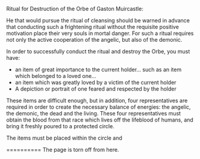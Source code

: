 ﻿Ritual for Destruction of the Orbe of Gaston Muircastle:


He that would pursue the ritual of cleansing should be warned in advance that conducting such a frightening ritual without the requisite positive motivation place their very souls in mortal danger.  For such a ritual requires not only the active cooperation of the angelic, but also of the demonic.


In order to successfully conduct the ritual and destroy the Orbe, you must have:


 * an item of great importance to the current holder... such as an item which belonged to a loved one...  
 * an item which was greatly loved by a victim of the current holder
 * A depiction or portrait of one feared and respected by the holder


These items are difficult enough, but in addition, four representatives are required in order to create the necessary balance of energies: the angelic, the demonic, the dead and the living.  These four representatives must obtain the blood from that race which lives off the lifeblood of humans, and bring it freshly poured to a protected circle.


The items must be placed within the circle and 


==========
The page is torn off from here.